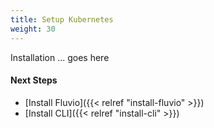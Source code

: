```yaml
---
title: Setup Kubernetes
weight: 30
---
```


Installation ... goes here

#### Next Steps
* [Install Fluvio]({{< relref "install-fluvio" >}})
* [Install CLI]({{< relref "install-cli" >}})

